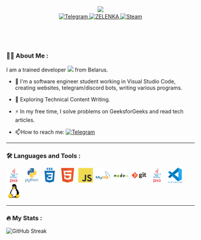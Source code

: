 <div id="header" align="center">
  <img src="https://media.giphy.com/media/2IudUHdI075HL02Pkk/giphy.gif" width="200"/>
</div>
<div id="badges" align="center">
  <a href="https://t.me/lck20">
    <img src="https://img.shields.io/badge/telegram-blue?logo=telegram&logoColor=white&style=for-the-badge" alt="Telegram"/>
  </a>
  <a href="https://zelenka.guru/chasheiko/">
    <img src="https://img.shields.io/badge/lolz.guru-forestgreen?logo=zelenka&logoColor=white&style=for-the-badge" alt="ZELENKA"/>
  </a>
  <a href="https://steamcommunity.com/id/lck20">
    <img src="https://img.shields.io/badge/STEAM-black?logo=steam&logoColor=white&style=for-the-badge" alt="Steam"/>
  </a>
</div>
<div id="header" align="cener">
<img src="https://komarev.com/ghpvc/?username=NikitaChasheiko&style=flat-square&color=blue" alt="">
</div>

##

<div id="header" align="center">
<img src="https://media3.giphy.com/media/26tn33aiTi1jkl6H6/giphy.gif?cid=ecf05e47husrhxaznpmmnzd3s7hm8dhg4nmbnakwcd99grmo&ep=v1_gifs_search&rid=giphy.gif&ct=g" alt="">
</div>



### :man_technologist: About Me :
I am a trained developer <img src="https://media.giphy.com/media/WUlplcMpOCEmTGBtBW/giphy.gif" width="30"> from Belarus.
- :telescope: I'm a software engineer student working in Visual Studio Code, creating websites, telegram/discord bots, writing various programs.

- :seedling: Exploring Technical Content Writing.

- :zap: In my free time, I solve problems on GeeksforGeeks and read tech articles.

- :mailbox:How to reach me: [![Telegram](https://img.shields.io/badge/telegram-blue?logo=telegram&logoColor=white&style=for-the-badge)](https://t.me/lck20)

- ---

### :hammer_and_wrench: Languages and Tools :
<div>
  
  <img src="https://github.com/devicons/devicon/blob/master/icons/java/java-original-wordmark.svg" title="Java" alt="Java" width="40" height="40"/>&nbsp;
  <img src="https://github.com/devicons/devicon/blob/master/icons/python/python-original-wordmark.svg"  title="Python" alt="Python" width="40" height="40"/>&nbsp;
  <img src="https://github.com/devicons/devicon/blob/master/icons/css3/css3-plain-wordmark.svg"  title="CSS3" alt="CSS" width="40" height="40"/>&nbsp;
  <img src="https://github.com/devicons/devicon/blob/master/icons/html5/html5-original.svg" title="HTML5" alt="HTML" width="40" height="40"/>&nbsp;
  <img src="https://github.com/devicons/devicon/blob/master/icons/javascript/javascript-original.svg" title="JavaScript" alt="JavaScript" width="40" height="40"/>&nbsp;
  <img src="https://github.com/devicons/devicon/blob/master/icons/mysql/mysql-original-wordmark.svg" title="MySQL"  alt="MySQL" width="40" height="40"/>&nbsp;
  <img src="https://github.com/devicons/devicon/blob/master/icons/nodejs/nodejs-original-wordmark.svg" title="NodeJS" alt="NodeJS" width="40" height="40"/>&nbsp;
  <img src="https://github.com/devicons/devicon/blob/master/icons/git/git-original-wordmark.svg" title="Git" alt="Git" width="40" height="40"/>&nbsp;
  <img src="https://github.com/devicons/devicon/blob/master/icons/java/java-original-wordmark.svg" title="Java" alt="Java" width="40" height="40"/>&nbsp;
  <img src="https://github.com/devicons/devicon/blob/master/icons/vscode/vscode-original-wordmark.svg" title="VSC" alt="VSC" width="40" height="40"/>&nbsp;
   <img src="https://github.com/devicons/devicon/blob/master/icons/linux/linux-original.svg" title="Linux" alt="Linux" width="40" height="40"/>&nbsp;
  
</div>

---

### :fire: My Stats :
![GitHub Streak](http://github-readme-streak-stats.herokuapp.com?user=NikitaChasheiko&theme=dark&border_radius=4.8&mode=weekly)

